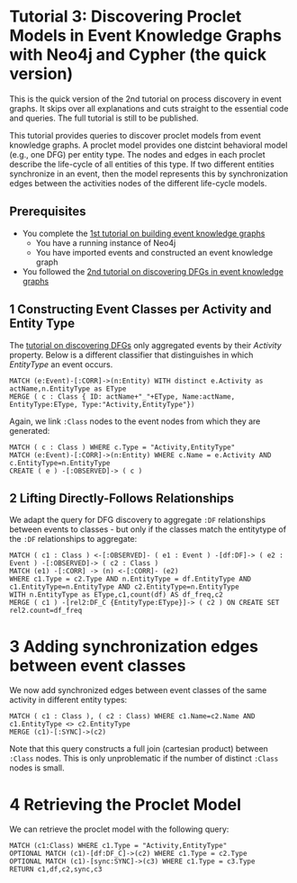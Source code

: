 # Tutorial 3: Discovering Proclet Models in Event Knowledge Graphs with Neo4j and Cypher (the quick version)

This is the quick version of the 2nd tutorial on process discovery in event graphs. It skips over all explanations and cuts straight to the essential code and queries. The full tutorial is still to be published.

This tutorial provides queries to discover proclet models from event knowledge graphs. A proclet model provides one distcint behavioral model (e.g., one DFG) per entity type. The nodes and edges in each proclet describe the life-cycle of all entities of this type. If two different entities synchronize in an event, then the model represents this by synchronization edges between the activities nodes of the different life-cycle models.

## Prerequisites

  * You complete the [1st tutorial on building event knowledge graphs](./tutorial-your-first-event-knowledge-graph.md)
     * You have a running instance of Neo4j
     * You have imported events and constructed an event knowledge graph
  * You followed the [2nd tutorial on discovering DFGs in event knowledge graphs](./tutorial-basic-process-discovery-DFG-quick.md)

## 1 Constructing Event Classes per Activity and Entity Type

The [tutorial on discovering DFGs](./tutorial-basic-process-discovery-DFG-quick.md) only aggregated events by their *Activity* property. Below is a different classifier that distinguishes in which *EntityType* an event occurs.
```
MATCH (e:Event)-[:CORR]->(n:Entity) WITH distinct e.Activity as actName,n.EntityType as EType
MERGE ( c : Class { ID: actName+"_"+EType, Name:actName, EntityType:EType, Type:"Activity,EntityType"})
```
Again, we link `:Class` nodes to the event nodes from which they are generated:
```
MATCH ( c : Class ) WHERE c.Type = "Activity,EntityType"
MATCH (e:Event)-[:CORR]->(n:Entity) WHERE c.Name = e.Activity AND c.EntityType=n.EntityType
CREATE ( e ) -[:OBSERVED]-> ( c )
```

## 2 Lifting Directly-Follows Relationships

We adapt the query for DFG discovery to aggregate `:DF` relationships between events to classes - but only if the classes match the entitytype of the `:DF` relationships to aggregate:
```
MATCH ( c1 : Class ) <-[:OBSERVED]- ( e1 : Event ) -[df:DF]-> ( e2 : Event ) -[:OBSERVED]-> ( c2 : Class )
MATCH (e1) -[:CORR] -> (n) <-[:CORR]- (e2)
WHERE c1.Type = c2.Type AND n.EntityType = df.EntityType AND c1.EntityType=n.EntityType AND c2.EntityType=n.EntityType
WITH n.EntityType as EType,c1,count(df) AS df_freq,c2
MERGE ( c1 ) -[rel2:DF_C {EntityType:EType}]-> ( c2 ) ON CREATE SET rel2.count=df_freq
```

# 3 Adding synchronization edges between event classes

We now add synchronized edges between event classes of the same activity in different entity types:
```
MATCH ( c1 : Class ), ( c2 : Class) WHERE c1.Name=c2.Name AND c1.EntityType <> c2.EntityType
MERGE (c1)-[:SYNC]->(c2)
```
Note that this query constructs a full join (cartesian product) between `:Class` nodes. This is only unproblematic if the number of distinct `:Class` nodes is small.

# 4 Retrieving the Proclet Model

We can retrieve the proclet model with the following query:
```
MATCH (c1:Class) WHERE c1.Type = "Activity,EntityType"
OPTIONAL MATCH (c1)-[df:DF_C]->(c2) WHERE c1.Type = c2.Type
OPTIONAL MATCH (c1)-[sync:SYNC]->(c3) WHERE c1.Type = c3.Type
RETURN c1,df,c2,sync,c3
```
